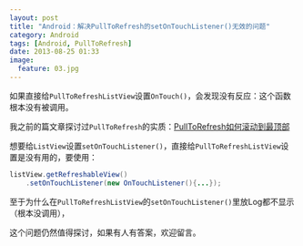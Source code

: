 ```yaml
---
layout: post
title: "Android：解决PullToRefresh的setOnTouchListener()无效的问题"
category: Android
tags: [Android, PullToRefresh]
date: 2013-08-25 01:33
image:
  feature: 03.jpg
---
```


如果直接给`PullToRefreshListView`设置`OnTouch()`，会发现没有反应：这个函数根本没有被调用。

我之前的篇文章探讨过`PullToRefresh`的实质：[PullToRefresh如何滚动到最顶部](/2013/08/25/02/)

想要给`ListView`设置`setOnTouchListener()`，直接给`PullToRefreshListView`设置是没有用的，要使用：

```java
listView.getRefreshableView()
	.setOnTouchListener(new OnTouchListener(){...});
```

至于为什么在`PullToRefreshListView`的`setOnTouchListener()`里放Log都不显示（根本没调用），

这个问题仍然值得探讨，如果有人有答案，欢迎留言。